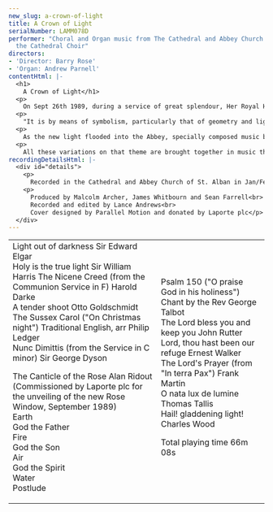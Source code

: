 ```yaml
---
new_slug: a-crown-of-light
title: A Crown of Light
serialNumber: LAMM078D
performer: "Choral and Organ music from The Cathedral and Abbey Church of St. Alban\n\t\tWith
  the Cathedral Choir"
directors:
- 'Director: Barry Rose'
- 'Organ: Andrew Parnell'
contentHtml: |-
  <h1>
    A Crown of Light</h1>
  <p>
    On Sept 26th 1989, during a service of great splendour, Her Royal Highness The Princess of Wales unveiled the new Rose Window, commissioned and donated by Laporte plc to celebrate their centenary. Designed and executed by Alan Younger, the theme of this, one of the largest Rose Windows in the United Kingdom, was described in the order of service in this way:</p>
  <p>
    "It is by means of symbolism, particularly that of geometry and light, that the Rose Window speaks of God and his Creation. Through the extensive use of mdiaeval number symbolism, the window suggests a variety of themes, among them, God the Holy Trinity, the Twelve Apostles (twelve being the number of the universal church), the heavenly city and the four elements of earth, air, fire and water. Using the language of mystical symbolism, three (the Holy Trinity) multiplied by four (the elements) has traditionally represented the infusion of matter with spirit".</p>
  <p>
    As the new light flooded into the Abbey, specially composed music by Alan Ridout was played on the organ, followed by the choir singing psalm 150 to a chant by the Reverend George Talbot. The whole of Alan Ridout's Suite - entitled The Canticle of the Rose - is here recorded for the first time, together with that setting of Psalm 150; and just as Light was the predominant theme in that great service, so it is in the music on this record - the gladdening light, the true light, the light out of darkness, the light to lighten the Gentiles and the light of his countenance.</p>
  <p>
    All these variations on that theme are brought together in music that spans many styles and periods, some being presented on record for the first time. We hope you will find something which you will specially like and which will remind you of this great Cathedral and Abbey Church, which contains the Shrine of England's first martyr, St. Alban, now further enriched with the new great Rose Window, which gives this anthology its appropriate title of "A Crown of Light".</p>
recordingDetailsHtml: |-
  <div id="details">
    <p>
      Recorded in the Cathedral and Abbey Church of St. Alban in Jan/Feb 1990 in association with Laporte plc.</p>
    <p>
      Produced by Malcolm Archer, James Whitbourn and Sean Farrell<br>
      Recorded and edited by Lance Andrews<br>
      Cover designed by Parallel Motion and donated by Laporte plc</p>
  </div>
---
```


<table class="tracktable">
  <tbody>
    <tr>
      <td class="column1">
        <span class="trackname">Light out of darkness</span> <span class="composer">Sir Edward Elgar</span><br>
        <span class="trackname">Holy is the true light</span> <span class="composer">Sir William Harris</span> <span class="trackname">The Nicene Creed (from the Communion Service in F)</span> <span class="composer">Harold Darke</span><br>
        <span class="trackname">A tender shoot</span> <span class="composer">Otto Goldschmidt</span><br>
        <span class="trackname">The Sussex Carol ("On Christmas night")</span> <span class="composer">Traditional English, arr Philip Ledger</span><br>
        <span class="trackname">Nunc Dimittis (from the Service in C minor)</span> <span class="composer">Sir George Dyson</span>
        <p>
          <span class="trackname">The Canticle of the Rose</span> <span class="composer">Alan Ridout</span><br>
          <span class="trackname">(Commissioned by Laporte plc for the unveiling of the new Rose Window, September 1989)</span><br>
          <span class="trackname">Earth</span><br>
          <span class="trackname">God the Father</span><br>
          <span class="trackname">Fire</span><br>
          <span class="trackname">God the Son</span><br>
          <span class="trackname">Air</span><br>
          <span class="trackname">God the Spirit</span><br>
          <span class="trackname">Water</span><br>
          <span class="trackname">Postlude</span></p>
      </td>
      <td class="column2">
        <span class="trackname">Psalm 150 ("O praise God in his holiness")</span> <span class="composer">Chant by the Rev George Talbot</span><br>
        <span class="trackname">The Lord bless you and keep you</span> <span class="composer">John Rutter</span><br>
        <span class="trackname">Lord, thou hast been our refuge</span> <span class="composer">Ernest Walker</span><br>
        <span class="trackname">The Lord's Prayer (from "In terra Pax")</span> <span class="composer">Frank Martin</span><br>
        <span class="trackname">O nata lux de lumine</span> <span class="composer">Thomas Tallis</span><br>
        <span class="trackname">Hail! gladdening light!</span> <span class="composer">Charles Wood</span>
        <p>					<span id="playingtime">Total playing time 66m 08s</span></p>
      </td>
    </tr>
  </tbody>
</table>
